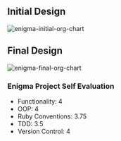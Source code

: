 ## Initial Design
<img src="https://i.ibb.co/Bz7TWk5/enigma-initial-design.png" alt="enigma-initial-org-chart">

## Final Design
<img src="https://i.ibb.co/XJF4D2S/enigma-final-design.png" alt="enigma-final-org-chart">

### Enigma Project Self Evaluation

- Functionality: 4
- OOP: 4
- Ruby Conventions: 3.75
- TDD: 3.5
- Version Control: 4
